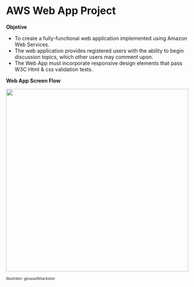 # AWS Web App Project

**Objetive**
- To create a fully-functional web application implemented using Amazon Web Services.
- The web application provides registered users with the ability to begin discussion topics, which other users may comment upon.
- The Web App must incorporate responsive design elements that pass W3C Html & css validation tests.

**Web App Screen Flow** <br>

<img src="https://georgiasouthern.desire2learn.com/content/enforced/388490-19120.19122.201801/IT%205233%20Web%20App%20Screen%20Flow.jpg?d2lSessionVal=zy6bt6Cot6jPHyHyKRrZrtWJd&ou=388490" width="500" height="500">

<sub><sup>*Illustrator: @russellthackston*</sub></sup>

